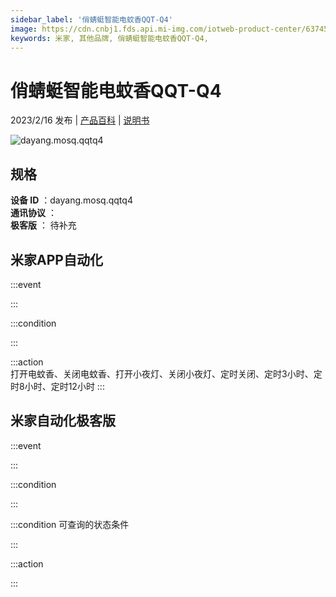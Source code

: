 ```yaml
---
sidebar_label: '俏蜻蜓智能电蚊香QQT-Q4'
image: https://cdn.cnbj1.fds.api.mi-img.com/iotweb-product-center/63745ffc5930b962df5128eb50a34698_1673249647134.png?GalaxyAccessKeyId=AKVGLQWBOVIRQ3XLEW&Expires=9223372036854775807&Signature=oKRst94JplnHtOWuMV3od+qCSDI=
keywords: 米家, 其他品牌, 俏蜻蜓智能电蚊香QQT-Q4, 
---
```

# 俏蜻蜓智能电蚊香QQT-Q4

2023/2/16 发布 | [产品百科](https://home.mi.com/webapp/content/baike/product/index.html?model=dayang.mosq.qqtq4/) | [说明书](https://home.mi.com/views/introduction.html?model=dayang.mosq.qqtq4&region=cn)

![dayang.mosq.qqtq4](https://cdn.cnbj1.fds.api.mi-img.com/iotweb-product-center/63745ffc5930b962df5128eb50a34698_1673249647134.png?GalaxyAccessKeyId=AKVGLQWBOVIRQ3XLEW&Expires=9223372036854775807&Signature=oKRst94JplnHtOWuMV3od+qCSDI=)

## 规格  
> 
**设备 ID** ：dayang.mosq.qqtq4  
**通讯协议** ：  
**极客版**  ： 待补充 


## 米家APP自动化  

:::event  

:::

:::condition  

:::

:::action   
打开电蚊香、关闭电蚊香、打开小夜灯、关闭小夜灯、定时关闭、定时3小时、定时8小时、定时12小时
:::

## 米家自动化极客版  

:::event  

:::

:::condition  

:::

:::condition 可查询的状态条件  

:::

:::action  

:::

        
